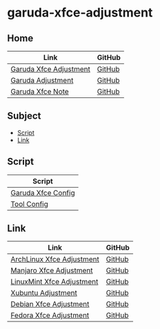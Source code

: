 

# garuda-xfce-adjustment




## Home

| Link | GitHub |
| ---- | ------ |
| [Garuda Xfce Adjustment](https://samwhelp.github.io/garuda-xfce-adjustment/) | [GitHub](https://github.com/samwhelp/garuda-xfce-adjustment) |
| [Garuda Adjustment](https://samwhelp.github.io/garuda-adjustment/) | [GitHub](https://github.com/samwhelp/garuda-adjustment) |
| [Garuda Xfce Note](https://samwhelp.github.io/note-about-garuda-xfce/) | [GitHub](https://github.com/samwhelp/note-about-garuda-xfce) |




## Subject

* [Script](#script)
* [Link](#link)




## Script

| Script |
| ------ |
| [Garuda Xfce Config](https://github.com/samwhelp/garuda-xfce-adjustment/tree/main/prototype/main/xfce-config/full/Main) |
| [Tool Config](https://github.com/samwhelp/garuda-adjustment/tree/main/prototype/main/tool-config/part) |




## Link

| Link | GitHub |
| ---- | ------ |
| [ArchLinux Xfce Adjustment](https://samwhelp.github.io/archlinux-xfce-adjustment/) | [GitHub](https://github.com/samwhelp/archlinux-xfce-adjustment) |
| [Manjaro Xfce Adjustment](https://samwhelp.github.io/manjaro-xfce-adjustment/) | [GitHub](https://github.com/samwhelp/manjaro-xfce-adjustment) |
| [LinuxMint Xfce Adjustment](https://samwhelp.github.io/linuxmint-xfce-adjustment/) | [GitHub](https://github.com/samwhelp/linuxmint-xfce-adjustment) |
| [Xubuntu Adjustment](https://samwhelp.github.io/xubuntu-adjustment/) | [GitHub](https://github.com/samwhelp/xubuntu-adjustment) |
| [Debian Xfce Adjustment](https://samwhelp.github.io/debian-xfce-adjustment/) | [GitHub](https://github.com/samwhelp/debian-xfce-adjustment) |
| [Fedora Xfce Adjustment](https://samwhelp.github.io/fedora-xfce-adjustment/) | [GitHub](https://github.com/samwhelp/fedora-xfce-adjustment) |
